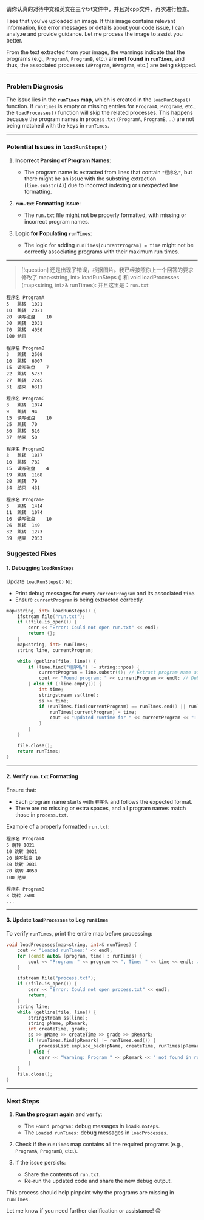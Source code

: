 请你认真的对待中文和英文在三个txt文件中，并且对cpp文件，再次进行检查。

I see that you've uploaded an image. If this image contains relevant information, like error messages or details about your code issue, I can analyze and provide guidance. Let me process the image to assist you better.

From the text extracted from your image, the warnings indicate that the programs (e.g., `ProgramA`, `ProgramB`, etc.) are **not found in `runTimes`**, and thus, the associated processes (`AProgram`, `BProgram`, etc.) are being skipped.

---

### **Problem Diagnosis**

The issue lies in the **`runTimes` map**, which is created in the `loadRunSteps()` function. If `runTimes` is empty or missing entries for `ProgramA`, `ProgramB`, etc., the `loadProcesses()` function will skip the related processes. This happens because the program names in `process.txt` (`ProgramA`, `ProgramB`, ...) are not being matched with the keys in `runTimes`.

---

### **Potential Issues in `loadRunSteps()`**

1. **Incorrect Parsing of Program Names**:
    
    - The program name is extracted from lines that contain `"程序名"`, but there might be an issue with the substring extraction (`line.substr(4)`) due to incorrect indexing or unexpected line formatting.
2. **`run.txt` Formatting Issue**:
    
    - The `run.txt` file might not be properly formatted, with missing or incorrect program names.
3. **Logic for Populating `runTimes`**:
    
    - The logic for adding `runTimes[currentProgram] = time` might not be correctly associating programs with their maximum run times.

---

>[!question] 
>还是出现了错误，根据图片。我已经按照你上一个回答的要求修改了 map<string, int> loadRunSteps () 和 void loadProcesses (map<string, int>& runTimes): 并且这里是：`run.txt` 

```
程序名 ProgramA	
5	跳转	1021
10	跳转	2021
20	读写磁盘	10
30	跳转	2031
70	跳转	4050
100	结束

程序名 ProgramB		
3	跳转	2508
10	跳转	6007
15	读写磁盘	7
22	跳转	5737
27	跳转	2245
31	结束	6311

程序名 ProgramC		
3	跳转	1074
9	跳转	94
15	读写磁盘	10
25	跳转	70
30	跳转	516
37	结束	50

程序名 ProgramD		
3	跳转	1037
10	跳转	782
15	读写磁盘	4
19	跳转	1168
28	跳转	79
34	结束	431

程序名 ProgramE
3	跳转	1414
11	跳转	1074
16	读写磁盘	10
26	跳转	149
32	跳转	1273
39	结束	2053
```


### **Suggested Fixes**

#### 1. Debugging `loadRunSteps`

Update `loadRunSteps()` to:

- Print debug messages for every `currentProgram` and its associated `time`.
- Ensure `currentProgram` is being extracted correctly.

```cpp
map<string, int> loadRunSteps() {
    ifstream file("run.txt");
    if (!file.is_open()) {
        cerr << "Error: Could not open run.txt" << endl;
        return {};
    }
    map<string, int> runTimes;
    string line, currentProgram;

    while (getline(file, line)) {
        if (line.find("程序名") != string::npos) {
            currentProgram = line.substr(4); // Extract program name after "程序名"
            cout << "Found program: " << currentProgram << endl; // Debug message
        } else if (!line.empty()) {
            int time;
            stringstream ss(line);
            ss >> time;
            if (runTimes.find(currentProgram) == runTimes.end() || runTimes[currentProgram] < time) {
                runTimes[currentProgram] = time;
                cout << "Updated runtime for " << currentProgram << ": " << time << endl; // Debug message
            }
        }
    }

    file.close();
    return runTimes;
}
```

---

#### 2. Verify `run.txt` Formatting

Ensure that:

- Each program name starts with `程序名` and follows the expected format.
- There are no missing or extra spaces, and all program names match those in `process.txt`.

Example of a properly formatted `run.txt`:

```
程序名 ProgramA
5 跳转 1021
10 跳转 2021
20 读写磁盘 10
30 跳转 2031
70 跳转 4050
100 结束

程序名 ProgramB
3 跳转 2508
...
```

---

#### 3. Update `loadProcesses` to Log `runTimes`

To verify `runTimes`, print the entire map before processing:

```cpp
void loadProcesses(map<string, int>& runTimes) {
    cout << "Loaded runTimes:" << endl;
    for (const auto& [program, time] : runTimes) {
        cout << "Program: " << program << ", Time: " << time << endl; // Debug message
    }

    ifstream file("process.txt");
    if (!file.is_open()) {
        cerr << "Error: Could not open process.txt" << endl;
        return;
    }
    string line;
    while (getline(file, line)) {
        stringstream ss(line);
        string pName, pRemark;
        int createTime, grade;
        ss >> pName >> createTime >> grade >> pRemark;
        if (runTimes.find(pRemark) != runTimes.end()) {
            processList.emplace_back(pName, createTime, runTimes[pRemark], grade, pRemark);
        } else {
            cerr << "Warning: Program " << pRemark << " not found in runTimes. Skipping process " << pName << "." << endl;
        }
    }
    file.close();
}
```

---

### **Next Steps**

1. **Run the program again** and verify:
    
    - The `Found program:` debug messages in `loadRunSteps`.
    - The `Loaded runTimes:` debug messages in `loadProcesses`.
2. Check if the `runTimes` map contains all the required programs (e.g., `ProgramA`, `ProgramB`, etc.).
    
3. If the issue persists:
    
    - Share the contents of `run.txt`.
    - Re-run the updated code and share the new debug output.

This process should help pinpoint why the programs are missing in `runTimes`.

Let me know if you need further clarification or assistance! 😊